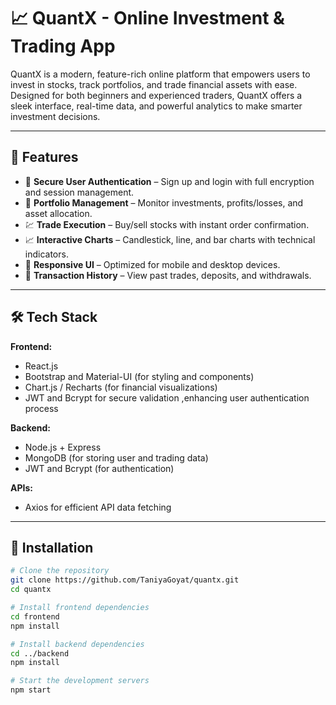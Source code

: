 # 📈 QuantX - Online Investment & Trading App

QuantX is a modern, feature-rich online platform that empowers users to invest in stocks, track portfolios, and trade financial assets with ease. Designed for both beginners and experienced traders, QuantX offers a sleek interface, real-time data, and powerful analytics to make smarter investment decisions.

---

## 🚀 Features

- 🔐 **Secure User Authentication** – Sign up and login with full encryption and session management.
- 💼 **Portfolio Management** – Monitor investments, profits/losses, and asset allocation.
- 💹 **Trade Execution** – Buy/sell stocks with instant order confirmation.
- 📈 **Interactive Charts** – Candlestick, line, and bar charts with technical indicators.
- 📱 **Responsive UI** – Optimized for mobile and desktop devices.
- 🧾 **Transaction History** – View past trades, deposits, and withdrawals.
---

## 🛠️ Tech Stack

**Frontend:**
- React.js
- Bootstrap and Material-UI (for styling and components)
- Chart.js / Recharts (for financial visualizations)
- JWT and Bcrypt for secure validation ,enhancing user authentication process


**Backend:**
- Node.js + Express
- MongoDB (for storing user and trading data)
- JWT and Bcrypt (for authentication)

**APIs:**
-  Axios for efficient API data fetching

---

## 🔧 Installation

```bash
# Clone the repository
git clone https://github.com/TaniyaGoyat/quantx.git
cd quantx

# Install frontend dependencies
cd frontend
npm install

# Install backend dependencies
cd ../backend
npm install

# Start the development servers
npm start
